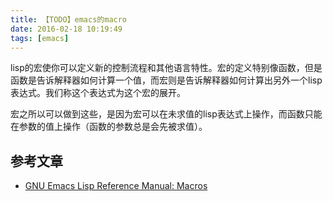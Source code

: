 ```yaml
---
title: 【TODO】emacs的macro
date: 2016-02-18 10:19:49
tags: [emacs]
---
```


lisp的宏使你可以定义新的控制流程和其他语言特性。宏的定义特别像函数，但是函数是告诉解释器如何计算一个值，而宏则是告诉解释器如何计算出另外一个lisp表达式。我们称这个表达式为这个宏的展开。

宏之所以可以做到这些，是因为宏可以在未求值的lisp表达式上操作，而函数只能在参数的值上操作（函数的参数总是会先被求值）。

## 参考文章
- [GNU Emacs Lisp Reference Manual: Macros](http://www.gnu.org/software/emacs/manual/html_node/elisp/Macros.html#Macros)
